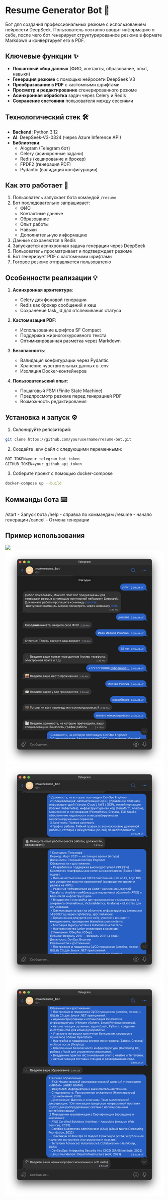 # Resume Generator Bot 🤖

Бот для создания профессиональных резюме с использованием нейросети DeepSeek. Пользователь поэтапно вводит информацию о себе, после чего бот генерирует структурированное резюме в формате Markdown и конвертирует его в PDF.

## Ключевые функции ✨

- **Пошаговый сбор данных** (ФИО, контакты, образование, опыт, навыки)
- **Генерация резюме** с помощью нейросети DeepSeek V3
- **Преобразование в PDF** с кастомными шрифтами
- **Просмотр и редактирование** сгенерированного резюме
- **Асинхронная обработка** задач через Celery и Redis
- **Сохранение состояния** пользователя между сессиями

## Технологический стек 🛠️

- **Backend**: Python 3.12
- **AI**: DeepSeek-V3-0324 (через Azure Inference API)
- **Библиотеки**: 
  - Aiogram (Telegram бот)
  - Celery (асинхронные задачи)
  - Redis (кеширование и брокер)
  - FPDF2 (генерация PDF)
  - Pydantic (валидация конфигурации)

## Как это работает 🚀

1. Пользователь запускает бота командой `/resume`
2. Бот последовательно запрашивает:
   - ФИО
   - Контактные данные
   - Образование
   - Опыт работы
   - Навыки
   - Дополнительную информацию
3. Данные сохраняются в Redis
4. Запускается асинхронная задача генерации через DeepSeek
5. Пользователь просматривает и подтверждает резюме
6. Бот генерирует PDF с кастомными шрифтами
7. Готовое резюме отправляется пользователю

## Особенности реализации 💡

1. **Асинхронная архитектура**:
   - Celery для фоновой генерации
   - Redis как брокер сообщений и кеш
   - Сохранение task_id для отслеживания статуса

2. **Кастомизация PDF**:
   - Использование шрифтов SF Compact
   - Поддержка жирного/курсивного текста
   - Оптимизированная разметка через Markdown

3. **Безопасность**:
   - Валидация конфигурации через Pydantic
   - Хранение чувствительных данных в .env
   - Изоляция Docker-контейнеров

4. **Пользовательский опыт**:
   - Пошаговый FSM (Finite State Machine)
   - Предпросмотр резюме перед генерацией PDF
   - Возможность редактирования

## Установка и запуск ⚙️

1. Склонируйте репозиторий:
```bash
git clone https://github.com/yourusername/resume-bot.git
```
2. Создайте .env файл с следующими переменными:
```.env
BOT_TOKEN=your_telegram_bot_token
GITHUB_TOKEN=your_github_api_token
```
3. Соберите проект с помощью docker-compose
```bash
docker-compose up --build
```

## Комманды бота ⌨️
/start - Запуск бота
/help - справка по коммандам
/resume - начало генерации
/cancel - Отмена генерации

## Пример использования 
![](screenshots/start.png)
![](screenshots/screenshot1.png)
![](screenshots/screenshot2.png)
![](screenshots/screenshot3.png)